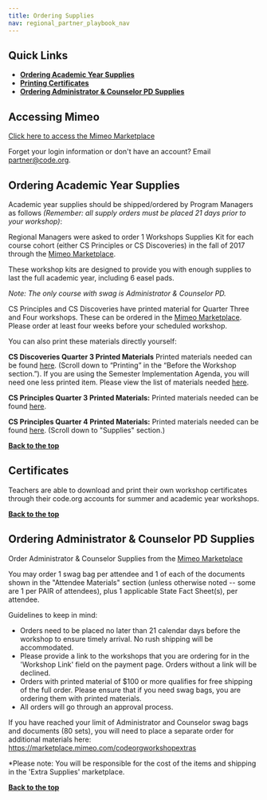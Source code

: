 ```yaml
---
title: Ordering Supplies
nav: regional_partner_playbook_nav
---
```

<meta name="robots" content="noindex">
<a id="top"></a>

## Quick Links

- **[Ordering Academic Year Supplies](#academic)**<br/>
- **[Printing Certificates](#certs)**<br/>
- **[Ordering Administrator & Counselor PD Supplies](#ac)**<br/>



## Accessing Mimeo

[Click here to access the Mimeo Marketplace](https://marketplace.mimeo.com/codeorgworkshop)

Forget your login information or don't have an account? Email partner@code.org.

<a id="academic"></a>
## Ordering Academic Year Supplies
Academic year supplies should be shipped/ordered by Program Managers as follows *(Remember: all supply orders must be placed 21 days prior to your workshop)*:

Regional Managers were asked to order 1 Workshops Supplies Kit for each course cohort (either CS Principles or CS Discoveries) in the fall of 2017 through the [Mimeo Marketplace](https://marketplace.mimeo.com/codeorgworkshop).

These workshop kits are designed to provide you with enough supplies to last the full academic year, including 6 easel pads.

*Note: The only course with swag is Administrator & Counselor PD.*

CS Principles and CS Discoveries have printed material for Quarter Three and Four workshops. These can be ordered in the [Mimeo Marketplace](https://marketplace.mimeo.com/codeorgworkshop). Please order at least four weeks before your scheduled workshop.

You can also print these materials directly yourself:

**CS Discoveries Quarter 3 Printed Materials** Printed materials needed can be found  [here](https://curriculum.code.org/plcsd/q3/). (Scroll down to “Printing” in the “Before the Workshop section.”). If you are using the Semester Implementation Agenda, you will need one less printed item. Please view the list of materials needed [here](https://curriculum.code.org/plcsd/q3-semester/).

**CS Principles Quarter 3 Printed Materials:** Printed materials needed can be found [here](https://apcentral.collegeboard.org/pdf/2018-explore-performance-tasks-sg.pdf?course=ap-computer-science-principles).

**CS Principles Quarter 4 Printed Materials:** Printed materials needed can be found [here](https://curriculum.code.org/plcsp/q4/). (Scroll down to "Supplies" section.)

[**Back to the top**](#top)

<a id="certs"></a>
## Certificates

Teachers are able to download and print their own workshop certificates through their code.org accounts for summer and academic year workshops.

[**Back to the top**](#top)


<a id="ac"></a>
## Ordering Administrator & Counselor PD Supplies
Order Administrator & Counselor Supplies from the [Mimeo Marketplace](https://marketplace.mimeo.com/codeorgworkshop)

You may order 1 swag bag per attendee and 1 of each of the documents shown in the "Attendee Materials" section (unless otherwise noted -- some are 1 per PAIR of attendees), plus 1 applicable State Fact Sheet(s), per attendee.

Guidelines to keep in mind:
- Orders need to be placed no later than 21 calendar days before the workshop to ensure timely arrival. No rush shipping will be accommodated.
- Please provide a link to the workshops that you are ordering for in the 'Workshop Link' field on the payment page. Orders without a link will be declined.  
- Orders with printed material of $100 or more qualifies for free shipping of the full order. Please ensure that if you need swag bags, you are ordering them with printed materials.
- All orders will go through an approval process.

If you have reached your limit of Administrator and Counselor swag bags and documents (80 sets), you will need to place a separate order for additional materials here:  https://marketplace.mimeo.com/codeorgworkshopextras

*Please note: You will be responsible for the cost of the items and shipping in the 'Extra Supplies' marketplace.

[**Back to the top**](#top)

